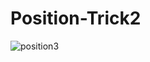 # Position-Trick2
![position3](https://github.com/NeginKashani/Position-Trick2/assets/109550062/5e4cbcdd-ece6-45f0-8837-5bf5f912d6ed)
